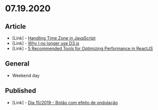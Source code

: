 # 07.19.2020

## Article

- \[Link\] - [Handling Time Zone in JavaScript](https://medium.com/@toastui/handling-time-zone-in-javascript-547e67aa842d)
- \[Link\] - [Why I no longer use D3.js](https://medium.com/@PepsRyuu/why-i-no-longer-use-d3-js-b8288f306c9a)
- \[Link\] - [5 Recommended Tools for Optimizing Performance in ReactJS](https://blog.bitsrc.io/5-recommended-tools-for-optimizing-performance-in-reactjs-29eb2a3ec46d)

## General

- Weekend day

## Published

- \[Link\] - [Dia 15/2019 - Botão com efeito de ondulação](https://nerdcalistenico.com.br/hemersonvianna/artigos/daysofcode/2019/dia-15-botao-com-efeito-de-ondulacao/)
